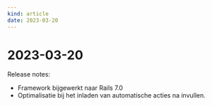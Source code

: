 ```yaml
---
kind: article
date: 2023-03-20
---
```


# 2023-03-20

Release notes:

* Framework bijgewerkt naar Rails 7.0
* Optimalisatie bij het inladen van automatische acties na invullen.
